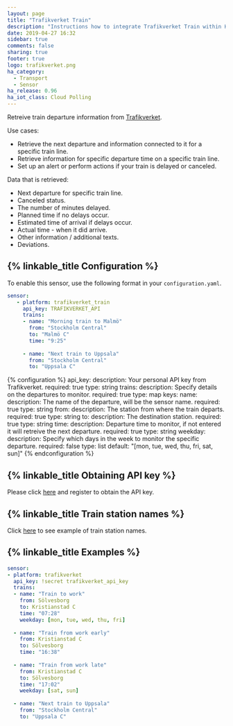 ```yaml
---
layout: page
title: "Trafikverket Train"
description: "Instructions how to integrate Trafikverket Train within Home Assistant."
date: 2019-04-27 16:32
sidebar: true
comments: false
sharing: true
footer: true
logo: trafikverket.png
ha_category:
  - Transport
  - Sensor
ha_release: 0.96
ha_iot_class: Cloud Polling
---
```


Retreive train departure information from [Trafikverket](https://www.trafikverket.se/).

Use cases:

- Retrieve the next departure and information connected to it for a specific train line.
- Retrieve information for specific departure time on a specific train line.
- Set up an alert or perform actions if your train is delayed or canceled.

Data that is retrieved: 

- Next departure for specific train line.
- Canceled status.
- The number of minutes delayed.
- Planned time if no delays occur.
- Estimated time of arrival if delays occur.
- Actual time - when it did arrive.
- Other information / additional texts.
- Deviations.

## {% linkable_title Configuration %}

To enable this sensor, use the following format in your `configuration.yaml`.

```yaml
sensor:
   - platform: trafikverket_train
     api_key: TRAFIKVERKET_API
     trains:
     - name: "Morning train to Malmö"
       from: "Stockholm Central"
       to: "Malmö C"
       time: "9:25"
       
     - name: "Next train to Uppsala"
       from: "Stockholm Central"
       to: "Uppsala C"
```

{% configuration %}
api_key:
  description: Your personal API key from Trafikverket.
  required: true
  type: string
trains:
  description: Specify details on the departures to monitor.
  required: true
  type: map
  keys:
    name:
      description: The name of the departure, will be the sensor name.
      required: true
      type: string
    from:
      description: The station from where the train departs.
      required: true
      type: string
    to:
      description: The destination station.
      required: true
      type: string
    time:
      description: Departure time to monitor, if not entered it will retreive the next departure.
      required: true
      type: string
    weekday:
      description: Specify which days in the week to monitor the specific departure.
      required: false
      type: list
      default: "[mon, tue, wed, thu, fri, sat, sun]"
{% endconfiguration %}

## {% linkable_title Obtaining API key %}

Please click [here](https://api.trafikinfo.trafikverket.se/) and register to obtain the API key.

## {% linkable_title Train station names %}

Click [here](https://www.trafikverket.se/trafikinformation/tag/?ArrDep=departure&) to see example of train station names.

## {% linkable_title Examples %}

```yaml
sensor:
- platform: trafikverket
  api_key: !secret trafikverket_api_key
  trains:
  - name: "Train to work"
    from: Sölvesborg
    to: Kristianstad C
    time: "07:28"
    weekday: [mon, tue, wed, thu, fri]
    
  - name: "Train from work early"
    from: Kristianstad C
    to: Sölvesborg
    time: "16:38"
    
  - name: "Train from work late"
    from: Kristianstad C
    to: Sölvesborg
    time: "17:02"
    weekday: [sat, sun]
    
  - name: "Next train to Uppsala"
    from: "Stockholm Central"
    to: "Uppsala C"
    
```

